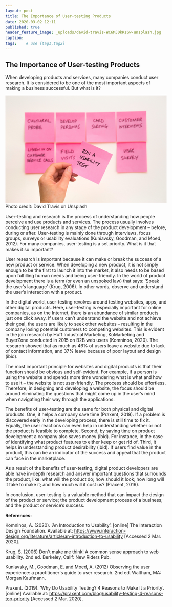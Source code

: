 ```yaml
---
layout: post
title: The Importance of User-testing Products
date: 2020-03-02 12:11
published: true
header_feature_image: _uploads/david-travis-WC6MJ0kRzGw-unsplash.jpg
caption:
tags:    # use [tag1,tag2]
---
```

## The Importance of User-testing Products

When developing products and services, many companies conduct user research. It is considered to be one of the most important aspects of making a business successful. But what is it?

[![Usability](/_uploads/david-travis-WC6MJ0kRzGw-unsplash.jpg)](/_uploads/david-travis-WC6MJ0kRzGw-unsplash.jpg)
Photo credit: David Travis on Unsplash

User-testing and research is the process of understanding how people perceive and use products and services. The process usually involves conducting user research in any stage of the product development – before, during or after. User-testing is mainly done through interviews, focus groups, surveys or usability evaluations (Kuniavsky, Goodman, and Moed, 2012). For many companies, user-testing is a set priority. What is it that makes it so important?

User research is important because it can make or break the success of a new product or service. When developing a new product, it is not simply enough to be the first to launch it into the market, it also needs to be based upon fulfilling human needs and being user-friendly. In the world of product development there is a term (or even an unspoked law) that says: ‘Speak the user’s language’ (Krug, 2006). In other words, observe and understand the user’s interaction with a product.

In the digital world, user-testing revolves around testing websites, apps, and other digital products. Here, user-testing is especially important for online companies, as on the Internet, there is an abundance of similar products just one click away. If users can’t understand the website and not achieve their goal, the users are likely to seek other websites – resulting in the company losing potential customers to competing websites. This is evident in the join research by Huff Industrial Marketing, KoMarketing and BuyerZone conducted in 2015 on B2B web users (Komninos, 2020). The research showed that as much as 46% of users leave a website due to lack of contact information, and 37% leave because of poor layout and design (ibid).

The most important principle for websites and digital products is that their function should be obvious and self-evident. For example, if a person is using the website and spends more time wondering what is what and how to use it – the website is not user-friendly. The process should be effortless. Therefore, in designing and developing a website, the focus should be around eliminating the questions that might come up in the user’s mind when navigating their way through the applications.

The benefits of user-testing are the same for both physical and digital products. One, it helps a company save time (Praxent, 2019). If a problem is discovered early in the developing process, there is still time to fix it. Equally, the user reactions can even help in understanding whether or not the product is feasible to complete. Second, by saving time on product development a company also saves money (ibid). For instance, in the case of identifying what product features to either keep or get rid of. Third, it helps in understanding product desirability (ibid). If users find value in the product, this can be an indicator of the success and appeal that the product can face in the marketplace.  

As a result of the benefits of user-testing, digital product developers are able have in-depth research and answer important questions that surrounds the product, like: what will the product do; how should it look; how long will it take to make it; and how much will it cost us? (Praxent, 2019).

In conclusion, user-testing is a valuable method that can impact the design of the product or service; the product development process of a business; and the product or service’s success.   


**References:**

Komninos, A. (2020). ‘An Introduction to Usability’. [online] The Interaction Design Foundation. Available at: https://www.interaction-design.org/literature/article/an-introduction-to-usability [Accessed 2 Mar. 2020].

Krug, S. (2006) Don't make me think! A common sense approach to web usability. 2nd ed. Berkeley, Calif: New Riders Pub.

Kuniavsky, M., Goodman, E. and Moed, A. (2012) Observing the user experience: a practitioner's guide to user research. 2nd ed. Waltham, MA: Morgan Kaufmann.

Praxent. (2019). ‘Why Do Usability Testing? 4 Reasons to Make It a Priority’. [online] Available at: https://praxent.com/blog/usability-testing-4-reasons-top-priority [Accessed 2 Mar. 2020].
